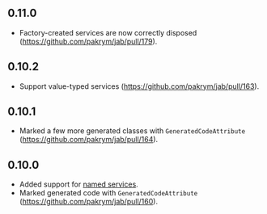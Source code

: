 ## 0.11.0
- Factory-created services are now correctly disposed (https://github.com/pakrym/jab/pull/179).

## 0.10.2
- Support value-typed services (https://github.com/pakrym/jab/pull/163).

## 0.10.1
- Marked a few more generated classes with `GeneratedCodeAttribute` (https://github.com/pakrym/jab/pull/164).

## 0.10.0
- Added support for [named services](https://github.com/pakrym/jab#named-services).
- Marked generated code with `GeneratedCodeAttribute` (https://github.com/pakrym/jab/pull/160).
